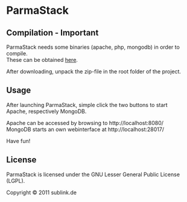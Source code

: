 # ParmaStack

## Compilation - Important
ParmaStack needs some binaries (apache, php, mongodb) in order to compile.  
These can be obtained [here](https://github.com/downloads/synthomat/ParmaStack/Unix.zip).

After downloading, unpack the zip-file in the root folder of the project.

## Usage
After launching ParmaStack, simple click the two buttons to start  
Apache, respectively MongoDB.

Apache can be accessed by browsing to http://localhost:8080/  
MongoDB starts an own webinterface at http://localhost:28017/

Have fun!

## License
ParmaStack is licensed under the GNU Lesser General Public License (LGPL).

Copyright © 2011 sublink.de